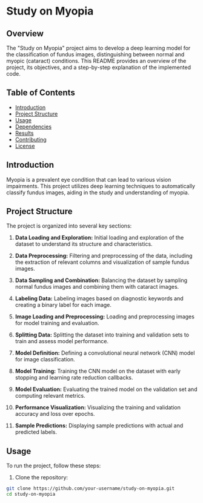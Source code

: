 # Study on Myopia

## Overview

The "Study on Myopia" project aims to develop a deep learning model for the classification of fundus images, distinguishing between normal and myopic (cataract) conditions. This README provides an overview of the project, its objectives, and a step-by-step explanation of the implemented code.

## Table of Contents

- [Introduction](#introduction)
- [Project Structure](#project-structure)
- [Usage](#usage)
- [Dependencies](#dependencies)
- [Results](#results)
- [Contributing](#contributing)
- [License](#license)

## Introduction

Myopia is a prevalent eye condition that can lead to various vision impairments. This project utilizes deep learning techniques to automatically classify fundus images, aiding in the study and understanding of myopia.

## Project Structure

The project is organized into several key sections:

1. **Data Loading and Exploration:** Initial loading and exploration of the dataset to understand its structure and characteristics.

2. **Data Preprocessing:** Filtering and preprocessing of the data, including the extraction of relevant columns and visualization of sample fundus images.

3. **Data Sampling and Combination:** Balancing the dataset by sampling normal fundus images and combining them with cataract images.

4. **Labeling Data:** Labeling images based on diagnostic keywords and creating a binary label for each image.

5. **Image Loading and Preprocessing:** Loading and preprocessing images for model training and evaluation.

6. **Splitting Data:** Splitting the dataset into training and validation sets to train and assess model performance.

7. **Model Definition:** Defining a convolutional neural network (CNN) model for image classification.

8. **Model Training:** Training the CNN model on the dataset with early stopping and learning rate reduction callbacks.

9. **Model Evaluation:** Evaluating the trained model on the validation set and computing relevant metrics.

10. **Performance Visualization:** Visualizing the training and validation accuracy and loss over epochs.

11. **Sample Predictions:** Displaying sample predictions with actual and predicted labels.

## Usage

To run the project, follow these steps:

1. Clone the repository:

```bash
git clone https://github.com/your-username/study-on-myopia.git
cd study-on-myopia
